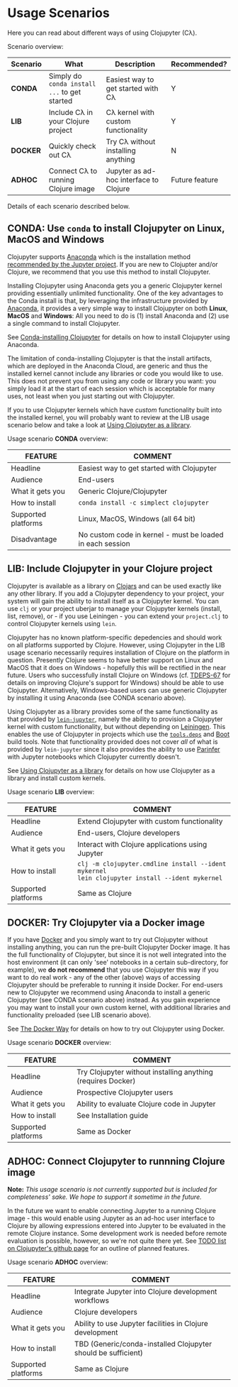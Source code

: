 # Usage Scenarios

Here you can read about different ways of using Clojupyter (Cλ).

Scenario overview:

| Scenario    | What                                           | Description                              | Recommended?
|-------------|------------------------------------------------|------------------------------------------| -----
| **CONDA**    | Simply do `conda install ...` to get started   | Easiest way to get started with Cλ       | Y
| **LIB**      | Include Cλ in your Clojure project             | Cλ kernel with custom functionality      | Y
| **DOCKER**   | Quickly check out Cλ                           | Try Cλ without installing anything       | N
| **ADHOC**    | Connect Cλ to running Clojure image  | Jupyter as ad-hoc interface to Clojure   | Future feature

Details of each scenario described below.

## CONDA: Use `conda` to install Clojupyter on Linux, MacOS and Windows

Clojupyter supports [Anaconda](https://www.anaconda.org) which is the installation method
[recommended by the Jupyter project](https://jupyter.readthedocs.io/en/latest/install.html#installing-jupyter-using-anaconda-and-conda).
If you are new to Clojupter and/or Clojure, we recommend that you use this method to install
Clojupyter.

Installing Clojupyter using Anaconda gets you a generic Clojupyter kernel providing essentially
unlimited functionality.  One of the key advantages to the Conda install is that, by leveraging the
infrastructure provided by [Anaconda](www.anaconda.org), it provides a very simple way to install
Clojupyter on both **Linux**, **MacOS** and **Windows**: All you need to do is (1) install
Anaconda and (2) use a single command to install Clojupyter.

See [Conda-installing Clojupyter](conda-installing.md) for details on how to install Clojupyter
using Anaconda.

The limitation of conda-installing Clojupyter is that the install artifacts, which are deployed in
the Anaconda Cloud, are generic and thus the installed kernel cannot include any libraries or code
you would like to use.  This does not prevent you from using any code or library you want: you
simply load it at the start of each session which is acceptable for many uses, not least when you
just starting out with Clojupyter.

If you to use Clojupyter kernels which have *custom* functionality built into the installed kernel,
you will probably want to review at the LIB usage scenario below and take a look at [Using
Clojupyter as a library](library.md).

Usage scenario **CONDA** overview:

| **FEATURE**             | **COMMENT**                                               |
|-------------------------|-----------------------------------------------------------|
| Headline                | Easiest way to get started with Clojupyter                |
| Audience                | End-users                                                 |
| What it gets you        | Generic Clojure/Clojupyter                                |
| How to install          | `conda install -c simplect clojupyter`                    |
| Supported platforms     | Linux, MacOS, Windows (all 64 bit)                        |
| Disadvantage            | No custom code in kernel - must be loaded in each session |


## LIB: Include Clojupyter in your Clojure project

Clojupyter is available as a library on [Clojars](https://clojars.org/) and can be used exactly like
any other library.  If you add a Clojupyter dependency to your project, your system will gain the
ability to install itself as a Clojupyter kernel.  You can use `clj` or your project uberjar to
manage your Clojupyter kernels (install, list, remove), or - if you use Leiningen - you can extend
your `project.clj` to control Clojupyter kernels using `lein`.

Clojupyter has no known platform-specific depedencies and should work on all platforms supported by
Clojure.  However, using Clojupyter in the LIB usage scenario necessarily requires installation of
Clojure on the platform in question.  Presently Clojure seems to have better support on Linux and
MacOS that it does on Windows - hopefully this will be rectified in the near future.  Users who
successfully install Clojure on Windows
(cf. [TDEPS-67](https://github.com/clojure/tools.deps.alpha/wiki/clj-on-Windows) for details on
improving Clojure's support for Windows) should be able to use Clojupyter.  Alternatively,
Windows-based users can use generic Clojupyter by installing it using Anaconda (see CONDA scenario
above).

Using Clojupyter as a library provides some of the same functionality as that provided by
[`lein-jupyter`](https://github.com/clojupyter/lein-jupyter), namely the ability to provision a
Clojupyter kernel with custom functionality, but without depending on
[Leiningen](https://leiningen.org/).  This enables the use of Clojupyter in projects which use the
[`tools.deps`](https://github.com/clojure/tools.deps.alpha) and
[Boot](https://github.com/boot-clj/boot) build tools.  Note that functionality provided does not
cover *all* of what is provided by `lein-jupyter` since it also provides the ability to use
[Parinfer](https://shaunlebron.github.io/parinfer/) with Jupyter notebooks which Clojupyter
currently doesn't.

See [Using Clojupyter as a library](library.md) for details on how use Clojupyter as a library and
install custom kernels.

Usage scenario **LIB** overview:

| **FEATURE**             | **COMMENT**  |
|-------------------------|--------------------------------------------|
| Headline                | Extend Clojupyter with custom functionality      |
| Audience                | End-users, Clojure developers                    |
| What it gets you        | Interact with Clojure applications using Jupyter |
| How to install          | `clj -m clojupyter.cmdline install --ident mykernel` <br>`lein clojupyter install --ident mykernel`       |
| Supported platforms     | Same as Clojure                                  |


## DOCKER: Try Clojupyter via a Docker image

If you have [Docker](https://www.docker.com/) and you simply want to try out Clojupyter without
installing anything, you can run the pre-built Clojupyter Docker image.  It has the full
functionality of Clojupyter, but since it is not well integrated into the host environment (it can
only 'see' notebooks in a certain sub-directory, for example), we **do not recommend** that you use
Clojupyter this way if you want to do real work - any of the other (above) ways of accessing
Clojupyter should be preferable to running it inside Docker.  For end-users new to Clojupyter we
recommend using Anaconda to install a generic Clojupyter (see CONDA scenario above) instead.  As you
gain experience you may want to install your own custom kernel, with additional libraries and
functionality preloaded (see LIB scenario above).

See [The Docker Way](docker.md) for details on how to try out Clojupyter using Docker.

Usage scenario **DOCKER** overview:

| **FEATURE**             | **COMMENT**  |
|-------------------------|--------------------------------------------|
| Headline                | Try Clojupyter without installing anything (requires Docker)  |
| Audience                | Prospective Clojupyter users                                  |
| What it gets you        | Ability to evaluate Clojure code in Jupyter                   |
| How to install          | See Installation guide                                        |
| Supported platforms     | Same as Docker                                                |


## ADHOC: Connect Clojupyter to runnning Clojure image

**Note:** *This usage scenario is not currently supported but is included for completeness' sake.
We hope to support it sometime in the future.*

In the future we want to enable connecting Jupyter to a running Clojure image - this would enable
using Jupyter as an ad-hoc user interface to Clojure by allowing expressions entered into Jupyter to
be evaluated in the remote Clojure instance.  Some development work is needed before remote
evaluation is possible, however, so we're not quite there yet.  See [TODO list on Clojupyter's
github page](https://github.com/clojupyter/clojupyter#todo) for an outline of planned features.

Usage scenario **ADHOC** overview:

| **FEATURE**             | **COMMENT**                                                   |
|-------------------------|---------------------------------------------------------------|
| Headline                | Integrate Jupyter into Clojure development workflows          |
| Audience                | Clojure developers                                            |
| What it gets you        | Ability to use Jupyter facilities in Clojure development      |
| How to install          | TBD (Generic/conda-installed Clojupyter should be sufficient) |
| Supported platforms     | Same as Clojure                                               |

